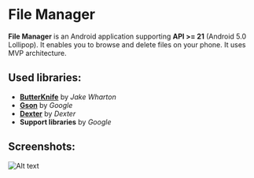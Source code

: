 # File Manager

**File Manager** is an Android application supporting **API >= 21** (Android 5.0 Lollipop). It enables you to browse and delete files on your phone. It uses MVP architecture.

## Used libraries:

- [**ButterKnife**](http://jakewharton.github.io/butterknife/) by *Jake Wharton*
- [**Gson**](https://github.com/google/gson) by *Google*
- [**Dexter**](https://github.com/Karumi/Dexter) by *Dexter*
- **Support libraries** by *Google*


## Screenshots:
![Alt text](/../master/screenshots/screens.png?raw=true)